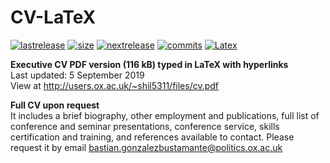 # CV-LaTeX

[![lastrelease](https://img.shields.io/badge/latest%20release-September%202019-orange.svg)](http://users.ox.ac.uk/~shil5311/files/cv.pdf) [![size](https://img.shields.io/badge/size-116kB-blue.svg)](http://users.ox.ac.uk/~shil5311/files/cv.pdf) [![nextrelease](https://img.shields.io/badge/next%20release-TBC-red.svg)](https://github.com/bgonzalezbustamante/CV-LaTeX/tree/update) [![commits](https://img.shields.io/badge/commits-8-yellow.svg)](https://github.com/bgonzalezbustamante/CV-LaTeX/tree/update) [![Latex](https://img.shields.io/badge/Made%20with-LaTeX-1f425f.svg)](https://www.latex-project.org/)

**Executive CV PDF version (116 kB) typed in LaTeX with hyperlinks** \
Last updated: 5 September 2019 \
View at http://users.ox.ac.uk/~shil5311/files/cv.pdf

**Full CV upon request** \
It includes a brief biography, other employment and publications, full list of conference and seminar presentations, conference service, skills certification and training, and references available to contact. Please request it by email bastian.gonzalezbustamante@politics.ox.ac.uk
